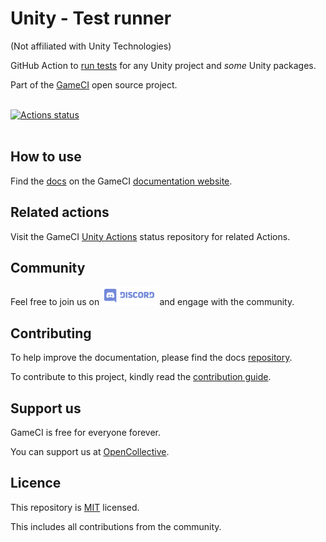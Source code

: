 # Unity - Test runner

(Not affiliated with Unity Technologies)

GitHub Action to
[run tests](https://github.com/marketplace/actions/unity-test-runner)
for any Unity project and _some_ Unity packages.

Part of the <a href="https://game.ci">GameCI</a> open source project.
<br />
<br />

[![Actions status](https://github.com/game-ci/unity-test-runner/workflows/Actions%20%F0%9F%98%8E/badge.svg)](https://github.com/game-ci/unity-test-runner/actions?query=workflow%3A%22Actions+%F0%9F%98%8E%22)
<br />
<br />

## How to use

Find the
[docs](https://game.ci/docs/github/test-runner)
on the GameCI
[documentation website](https://game.ci/docs).

## Related actions

Visit the
GameCI <a href="https://github.com/game-ci/unity-actions">Unity Actions</a>
status repository for related Actions.

## Community

Feel free to join us on
<a href="http://game.ci/discord"><img height="30" src="media/Discord-Logo.svg" alt="Discord" /></a>
and engage with the community.

## Contributing

To help improve the documentation, please find the docs [repository](https://github.com/game-ci/documentation).

To contribute to this project, kindly read the [contribution guide](./CONTRIBUTING.md).

## Support us

GameCI is free for everyone forever.

You can support us at [OpenCollective](https://opencollective.com/game-ci).

## Licence

This repository is [MIT](./LICENSE) licensed.

This includes all contributions from the community.
